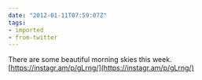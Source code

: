 ```yaml
---
date: "2012-01-11T07:59:07Z"
tags:
- imported
- from-twitter
---
```

There are some beautiful morning skies this week. [https://instagr.am/p/gLrng/](https://instagr.am/p/gLrng/)
